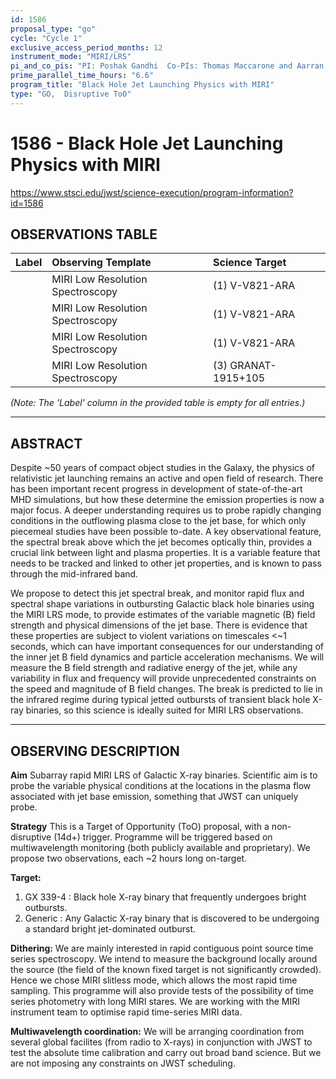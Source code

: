 ```yaml
---
id: 1586
proposal_type: "go"
cycle: "Cycle 1"
exclusive_access_period_months: 12
instrument_mode: "MIRI/LRS"
pi_and_co_pis: "PI: Poshak Gandhi  Co-PIs: Thomas Maccarone and Aarran Shaw"
prime_parallel_time_hours: "6.6"
program_title: "Black Hole Jet Launching Physics with MIRI"
type: "GO,  Disruptive ToO"
---
```

# 1586 - Black Hole Jet Launching Physics with MIRI
https://www.stsci.edu/jwst/science-execution/program-information?id=1586
## OBSERVATIONS TABLE
| Label | Observing Template             | Science Target      |
| :---- | :----------------------------- | :------------------ |
|       | MIRI Low Resolution Spectroscopy | (1) V-V821-ARA      |
|       | MIRI Low Resolution Spectroscopy | (1) V-V821-ARA      |
|       | MIRI Low Resolution Spectroscopy | (1) V-V821-ARA      |
|       | MIRI Low Resolution Spectroscopy | (3) GRANAT-1915+105 |

*(Note: The 'Label' column in the provided table is empty for all entries.)*

---

## ABSTRACT

Despite ~50 years of compact object studies in the Galaxy, the physics of relativistic jet launching remains an active and open field of research. There has been important recent progress in development of state-of-the-art MHD simulations, but how these determine the emission properties is now a major focus. A deeper understanding requires us to probe rapidly changing conditions in the outflowing plasma close to the jet base, for which only piecemeal studies have been possible to-date. A key observational feature, the spectral break above which the jet becomes optically thin, provides a crucial link between light and plasma properties. It is a variable feature that needs to be tracked and linked to other jet properties, and is known to pass through the mid-infrared band.

We propose to detect this jet spectral break, and monitor rapid flux and spectral shape variations in outbursting Galactic black hole binaries using the MIRI LRS mode, to provide estimates of the variable magnetic (B) field strength and physical dimensions of the jet base. There is evidence that these properties are subject to violent variations on timescales <~1 seconds, which can have important consequences for our understanding of the inner jet B field dynamics and particle acceleration mechanisms. We will measure the B field strength and radiative energy of the jet, while any variability in flux and frequency will provide unprecedented constraints on the speed and magnitude of B field changes. The break is predicted to lie in the infrared regime during typical jetted outbursts of transient black hole X-ray binaries, so this science is ideally suited for MIRI LRS observations.

---

## OBSERVING DESCRIPTION

**Aim**
Subarray rapid MIRI LRS of Galactic X-ray binaries. Scientific aim is to probe the variable physical conditions at the locations in the plasma flow associated with jet base emission, something that JWST can uniquely probe.

**Strategy**
This is a Target of Opportunity (ToO) proposal, with a non-disruptive (14d+) trigger. Programme will be triggered based on multiwavelength monitoring (both publicly available and proprietary).
We propose two observations, each ~2 hours long on-target.

**Target:**
1) GX 339-4 : Black hole X-ray binary that frequently undergoes bright outbursts.
2) Generic : Any Galactic X-ray binary that is discovered to be undergoing a standard bright jet-dominated outburst.

**Dithering:**
We are mainly interested in rapid contiguous point source time series spectroscopy. We intend to measure the background locally around the source (the field of the known fixed target is not significantly crowded).
Hence we chose MIRI slitless mode, which allows the most rapid time sampling.
This programme will also provide tests of the possibility of time series photometry with long MIRI stares. We are working with the MIRI instrument team to optimise rapid time-series MIRI data.

**Multiwavelength coordination:**
We will be arranging coordination from several global facilites (from radio to X-rays) in conjunction with JWST to test the absolute time calibration and carry out broad band science. But we are not imposing any constraints on JWST scheduling.